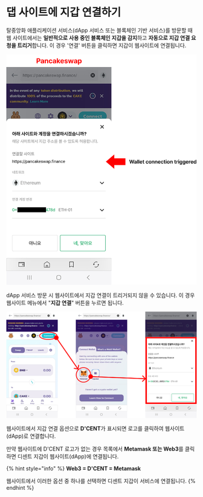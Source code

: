 # 댑 사이트에 지갑 연결하기

탈중앙화 애플리케이션 서비스(dApp 서비스 또는 블록체인 기반 서비스)를 방문할 때 웹 사이트에서는 **일반적으로 사용 중인 블록체인 지갑을 감지**하고 **자동으로 지갑 연결 요청을 트리거**합니다. 이 경우 '연결' 버튼을 클릭하면 지갑이 웹사이트에 연결됩니다.

![](../../.gitbook/assets/24.jpg)

dApp 서비스 방문 시 웹사이트에서 지갑 연결이 트리거되지 않을 수 있습니다. 이 경우 웹사이트 메뉴에서 "**지갑 연결**" 버튼을 누르면 됩니다.

![](../../.gitbook/assets/25.jpg)

웹사이트에서 지갑 연결 옵션으로 **D'CENT**가 표시되면 로고를 클릭하여 웹사이트(dApp)로 연결합니다.

만약 웹사이트에 D'CENT 로고가 없는 경우 목록에서 **Metamask 또는 Web3**를 클릭하면 디센트 지갑이 웹사이트(dApp)에 연결됩니다.

{% hint style="info" %}
**Web3 = D'CENT = Metamask**

웹사이트에서 이러한 옵션 중 하나를 선택하면 디센트 지갑이 서비스에 연결됩니다.
{% endhint %}
